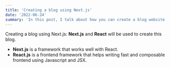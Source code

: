 ```yaml
---
title: 'Creating a blog using Next.js'
date: '2022-06-24'
summary: 'In this post, I talk about how you can create a blog website using Next.js and React.'
---
```


Creating a blog using Next.js: **Next.js** and **React** will be used to create this blog. 

- **Next.js** is a framework that works well with React.
- **React.js** is a frontend framework that helps writing fast and composable frontend using Javascript and JSX. 